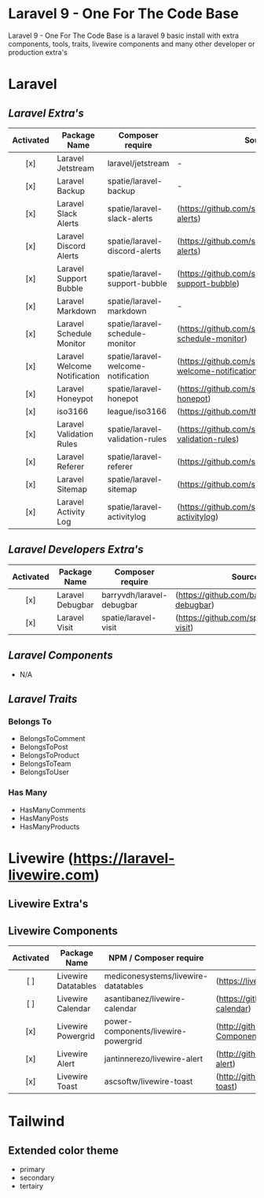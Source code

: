 # Laravel 9 - One For The Code Base

Laravel 9 - One For The Code Base is a laravel 9 basic install with
extra components, tools, traits, livewire components and many other
developer or production extra's

# Laravel

## *Laravel Extra's*
| Activated | Package Name | Composer require | Source | Documentation |
| :-------: | ------------ | ---------------- | ------ | ------------- |
| [x] | Laravel Jetstream | laravel/jetstream | - | (https://jetstream.laravel.com/2.x/) |
| [x] | Laravel Backup | spatie/laravel-backup | - | (https://spatie.be/docs/laravel-backup/v8/introduction) |
| [x] | Laravel Slack Alerts | spatie/laravel-slack-alerts | (https://github.com/spatie/laravel-slack-alerts) | - |
| [x] | Laravel Discord Alerts | spatie/laravel-discord-alerts | (https://github.com/spatie/laravel-discord-alerts) | - |
| [x] | Laravel Support Bubble | spatie/laravel-support-bubble | (https://github.com/spatie/laravel-support-bubble) | - |
| [x] | Laravel Markdown | spatie/laravel-markdown | - | (https://spatie.be/docs/laravel-markdown/v1/introduction) |
| [x] | Laravel Schedule Monitor | spatie/laravel-schedule-monitor | (https://github.com/spatie/laravel-schedule-monitor) | - |
| [x] | Laravel Welcome Notification | spatie/laravel-welcome-notification | (https://github.com/spatie/laravel-welcome-notification) | - |
| [x] | Laravel Honeypot | spatie/laravel-honepot | (https://github.com/spatie/laravel-honepot) | - |
| [x] | iso3166 | league/iso3166 | (https://github.com/thephpleague/iso3166) | - |
| [x] | Laravel Validation Rules | spatie/laravel-validation-rules | (https://github.com/spatie/laravel-validation-rules) | - |
| [x] | Laravel Referer | spatie/laravel-referer | (https://github.com/spatie/laravel-referer) | - |
| [x] | Laravel Sitemap | spatie/laravel-sitemap | (https://github.com/spatie/laravel-sitemap) | - |
| [x] | Laravel Activity Log | spatie/laravel-activitylog | (https://github.com/spatie/laravel-activitylog) | - |

## *Laravel Developers Extra's*
| Activated | Package Name | Composer require | Source | Documentation |
| :-------: | ------------ | ---------------- | ------ | ------------- |
| [x] | Laravel Debugbar | barryvdh/laravel-debugbar | (https://github.com/barryvdh/laravel-debugbar) | - |
| [x] | Laravel Visit | spatie/laravel-visit | (https://github.com/spatie/laravel-visit) | - |


## *Laravel Components*
- N/A

## *Laravel Traits*

### Belongs To
- BelongsToComment
- BelongsToPost
- BelongsToProduct
- BelongsToTeam
- BelongsToUser

### Has Many
- HasManyComments
- HasManyPosts
- HasManyProducts


# Livewire (https://laravel-livewire.com)

## Livewire Extra's

## Livewire Components
| Activated | Package Name | NPM / Composer require | Source | Documentation |
| :-------: | ------------ | ---------------------- | ------ | ------------- |
| [ ] | Livewire Datatables | mediconesystems/livewire-datatables | (https://livewire-datatables.com) | - |
| [ ] | Livewire Calendar | asantibanez/livewire-calendar | (https://github.com/asantibanez/livewire-calendar) | - |
| [x] | Livewire Powergrid | power-components/livewire-powergrid | (http://github.com/Power-Components/livewire-powergrid) | - |
| [x] | Livewire Alert | jantinnerezo/livewire-alert | (http://github.com/jantinnerezo/livewire-alert) | - |
| [x] | Livewire Toast | ascsoftw/livewire-toast | (http://github.com/ascsoftw/livewire-toast) | - |

# Tailwind

## Extended color theme
- primary
- secondary
- tertairy